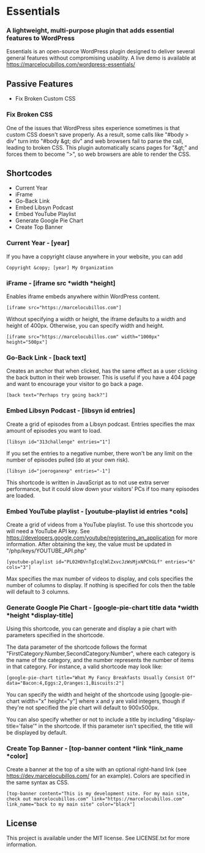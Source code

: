 # Essentials
### A lightweight, multi-purpose plugin that adds essential features to WordPress
Essentials is an open-source WordPress plugin designed to deliver several general features without compromising usability.
A live demo is available at https://marcelocubillos.com/wordpress-essentials/
## Passive Features
* Fix Broken Custom CSS
### Fix Broken CSS
One of the issues that WordPress sites experience sometimes is that custom CSS doesn't save properly. As a result, some calls like "#body > div" turn into "#body \&gt; div" and web browsers fail to parse the call, leading to broken CSS.
This plugin automatically scans pages for "\&gt;" and forces them to become ">", so web browsers are able to render the CSS.
## Shortcodes
* Current Year
* iFrame
* Go-Back Link
* Embed Libsyn Podcast
* Embed YouTube Playlist
* Generate Google Pie Chart
* Create Top Banner
### Current Year - \[year\]
If you have a copyright clause anywhere in your website, you can add
```
Copyright &copy; [year] My Organization
```
### iFrame - \[iframe src *width *height\]
Enables iframe embeds anywhere within WordPress content.
```
[iframe src="https://marcelocubillos.com"]
```
Without specifying a width or height, the iframe defaults to a width and height of 400px. Otherwise, you can specify width and height.
```
[iframe src="https://marcelocubillos.com" width="1000px" height="500px"]
```
### Go-Back Link - \[back text\]
Creates an anchor that when clicked, has the same effect as a user clicking the back button in their web browser. This is useful if you have a 404 page and want to encourage your visitor to go back a page.
```
[back text="Perhaps try going back?"]
```
### Embed Libsyn Podcast - \[libsyn id entries\]
Create a grid of episodes from a Libsyn podcast. Entries specifies the max amount of episodes you want to load.
```
[libsyn id="313challenge" entries="1"]
```
If you set the entries to a negative number, there won't be any limit on the number of episodes pulled (do at your own risk).
```
[libsyn id="joeroganexp" entries="-1"]
```
This shortcode is written in JavaScript as to not use extra server performance, but it could slow down your visitors' PCs if too many episodes are loaded.
### Embed YouTube playlist - \[youtube-playlist id entries *cols\]
Create a grid of videos from a YouTube playlist.
To use this shortcode you will need a YouTube API key. See https://developers.google.com/youtube/registering_an_application for more information. After obtaining the key, the value must be updated in "/php/keys/YOUTUBE_API.php"
```
[youtube-playlist id="PL02HDVnTgIcqlWlZxvcJzWsMjxNPChGLf" entries="6" cols="3"]
```
Max specifies the max number of videos to display, and cols specifies the number of columns to display. If nothing is specified for cols then the table will default to 3 columns.
### Generate Google Pie Chart - \[google-pie-chart title data *width *height *display-title\]
Using this shortcode, you can generate and display a pie chart with parameters specified in the shortcode.

The data parameter of the shortcode follows the format "FirstCategory:Number,SecondCategory:Number", where each category is the name of the category, and the number represents the number of items in that category. For instance, a valid shortcode may look like:
```
[google-pie-chart title="What My Fancy Breakfasts Usually Consist Of" data="Bacon:4,Eggs:2,Oranges:1,Biscuits:2"]
```
You can specify the width and height of the shortcode using [google-pie-chart width="x" height="y"] where x and y are valid integers, though if they're not specified the pie chart will default to 900x500px.

You can also specify whether or not to include a title by including "display-title='false'" in the shortcode. If this parameter isn't specified, the title will be displayed by default.
### Create Top Banner - \[top-banner content *link *link_name *color]
Create a banner at the top of a site with an optional right-hand link (see https://dev.marcelocubillos.com/ for an example).
Colors are specified in the same syntax as CSS.
```
[top-banner content="This is my development site. For my main site, check out marcelocubillos.com" link="https://marcelocubillos.com" link_name="back to my main site" color="black"]
```
## License
This project is available under the MIT license. See LICENSE.txt for more information.
